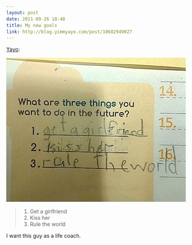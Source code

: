 ```yaml
---
layout: post
date: 2011-09-26 18:48
title: My new goals
link: http://blog.yimmyayo.com/post/10682949027
---
```


[Yayo](http://blog.yimmyayo.com/post/10682949027):

![](/images/life_goals.jpg)

> 1. Get a girlfriend
> 2. Kiss her
> 3. Rule the world

I want this guy as a life coach.